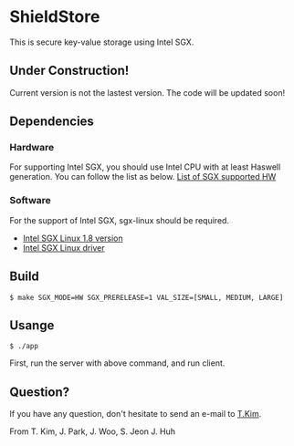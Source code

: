 # ShieldStore

This is secure key-value storage using Intel SGX.

## Under Construction!

Current version is not the lastest version. 
The code will be updated soon!

## Dependencies

### Hardware

For supporting Intel SGX, you should use Intel CPU with at least Haswell generation. 
You can follow the list as below.
[List of SGX supported HW](https://github.com/ayeks/SGX-hardware)

### Software

For the support of Intel SGX, sgx-linux should be required.

* [Intel SGX Linux 1.8 version](https://github.com/intel/linux-sgx/tree/sgx_1.8)
* [Intel SGX Linux driver](https://github.com/intel/linux-sgx-driver/tree/sgx_driver_1.8)

## Build

	$ make SGX_MODE=HW SGX_PRERELEASE=1 VAL_SIZE=[SMALL, MEDIUM, LARGE]

## Usange
	$ ./app	

First, run the server with above command, and run client.

## Question?

If you have any question, don't hesitate to send an e-mail to [T.Kim](mailto:thkim@calab.kaist.ac.kr).

From T. Kim, J. Park, J. Woo, S. Jeon J. Huh
